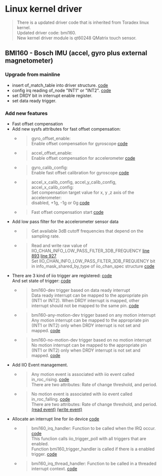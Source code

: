 # Linux kernel driver

> There is a updated driver code that is inherited from Toradex linux kernel.\
> Updated driver code: bmi160.\
> New kernel driver module is qt60248 QMatrix touch sensor.

## BMI160 - Bosch IMU (accel, gyro plus external magnetometer)

### Upgrade from mainline

* insert of_match_table into driver structure. [code](drivers/iio/imu/bmi160/bmi160_i2c.c#L62)
* config irq reading of_node "INT1" or "INT2". [code](drivers/iio/imu/bmi160/bmi160_core.c#L1773)
* set DRDY bit in interrupt enable register.
* set data ready trigger.

### Add new features

* Fast offset compensation
* Add new sysfs attributes for fast offset compensation:
  * > gyro_offset_enable:\
    > Enable offset compensation for gyroscope [code](drivers/iio/imu/bmi160/bmi160_core.c#L1623)
  * > accel_offset_enable:\
    > Enable offset compensation for accelerometer [code](drivers/iio/imu/bmi160/bmi160_core.c#L1620)
  * > gyro_calib_config:\
    > Enable fast offset calibration for gyroscope [code](drivers/iio/imu/bmi160/bmi160_core.c#L1607)
  * > accel_x_calib_config, accel_y_calib_config, accel_x_calib_config:\
    > Set compensation target value for x, y ,z axis of the accelerometer:\
    > disabled, +1g, -1g or 0g [code](drivers/iio/imu/bmi160/bmi160_core.c#L1610)
  * > Fast offset compensation start [code](drivers/iio/imu/bmi160/bmi160_core.c#L1626)
* Add low pass filter for the accelerometer sensor data
  * > Get available 3dB cutoff frequencies that depend on the sampling rate.
  * > Read and write raw value of IIO_CHAN_INFO_LOW_PASS_FILTER_3DB_FREQUENCY [line 893](drivers/iio/imu/bmi160/bmi160_core.c#L893) [line 927](drivers/iio/imu/bmi160/bmi160_core.c#L927) \
    > Set IIO_CHAN_INFO_LOW_PASS_FILTER_3DB_FREQUENCY bit in info_mask_shared_by_type of iio_chan_spec structure [code](drivers/iio/imu/bmi160/bmi160_core.c#L203)
* There are 3 kind of iio trigger are registered: [code](drivers/iio/imu/bmi160/bmi160_core.c#L2151)\
  And set state of trigger: [code](drivers/iio/imu/bmi160/bmi160_core.c#L1942)
  * > bmi160-dev trigger based on data ready interrupt\
    > Data ready interrupt can be mapped to the appropriate pin (INT1 or INT2).
    > When DRDY interrupt is mapped, other interrupt should not be mapped to the same pin. [code](drivers/iio/imu/bmi160/bmi160_core.c#L1055)
  * > bmi160-any-motion-dev trigger based on any motion interrupt
    > Any motion interrupt can be mapped to the appropriate pin (INT1 or INT2) only when DRDY interrupt is not set and mapped. [code](drivers/iio/imu/bmi160/bmi160_core.c#L1027)
  * > bmi160-no-motion-dev trigger based on no motion interrupt
    > No motion interrupt can be mapped to the appropriate pin (INT1 or INT2) only when DRDY interrupt is not set and mapped. [code](drivers/iio/imu/bmi160/bmi160_core.c#L1027)
* Add IIO Event management.
  * > Any motion event is associated with iio event called in_roc_rising. [code](drivers/iio/imu/bmi160/bmi160_core.c#L514)\
    > There are two attributes: Rate of change threshold, and period.
  * > No motion event is associated with iio event called in_roc_falling. [code](drivers/iio/imu/bmi160/bmi160_core.c#L520)\
    > There are two attributes: Rate of change threshold, and period. [(read event)](drivers/iio/imu/bmi160/bmi160_core.c#L1094) [(write event)](drivers/iio/imu/bmi160/bmi160_core.c#L1141)
* Allocate an interrupt line for iio device [code](drivers/iio/imu/bmi160/bmi160_core.c#L2187)
  * > bmi160_irq_handler: Function to be called when the IRQ occur. [code](drivers/iio/imu/bmi160/bmi160_core.c#L2092)\
    > This funclion calls iio_trigger_poll with all triggers that are enabled.\
    > Function bmi160_trigger_handler is called if there is a enabled trigger. [code](drivers/iio/imu/bmi160/bmi160_core.c#L835)
  * > bmi160_irq_thread_handler: Function to be called in a threaded interrupt context. [code](drivers/iio/imu/bmi160/bmi160_core.c#L2065)

